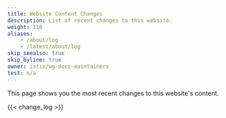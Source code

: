 ```yaml
---
title: Website Content Changes
description: List of recent changes to this website.
weight: 110
aliases:
    - /about/log
    - /latest/about/log
skip_seealso: true
skip_byline: true
owner: istio/wg-docs-maintainers
test: n/a
---
```


This page shows you the most recent changes to this website's content.

{{< change_log >}}
